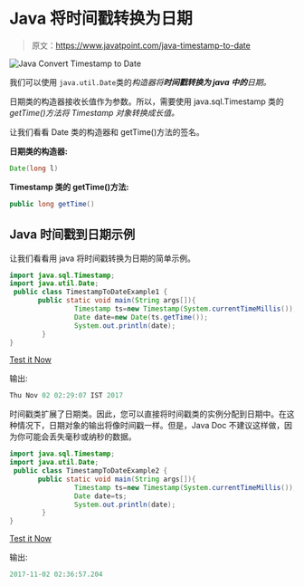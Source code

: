 # Java 将时间戳转换为日期

> 原文：<https://www.javatpoint.com/java-timestamp-to-date>

![Java Convert Timestamp to Date](../img/4d74566c6abbe565da954a0d9709199f.png)

我们可以使用 `java.util.Date`类的*构造器将**时间戳转换为 java 中的**日期。*

日期类的构造器接收长值作为参数。所以，需要使用 java.sql.Timestamp 类的 *getTime()方法将 Timestamp 对象转换成长值。*

让我们看看 Date 类的构造器和 getTime()方法的签名。

**日期类的构造器:**

```java
Date(long l)

```

**Timestamp 类的 getTime()方法:**

```java
public long getTime()

```

## Java 时间戳到日期示例

让我们看看用 java 将时间戳转换为日期的简单示例。

```java
import java.sql.Timestamp;  
import java.util.Date;  
 public class TimestampToDateExample1 {  
       public static void main(String args[]){  
                Timestamp ts=new Timestamp(System.currentTimeMillis());
                Date date=new Date(ts.getTime());
                System.out.println(date);                   
        }  
}  

```

[Test it Now](https://compiler.javatpoint.com/opr/test.jsp?filename=TimestampToDateExample1)

输出:

```java
Thu Nov 02 02:29:07 IST 2017

```

时间戳类扩展了日期类。因此，您可以直接将时间戳类的实例分配到日期中。在这种情况下，日期对象的输出将像时间戳一样。但是，Java Doc 不建议这样做，因为你可能会丢失毫秒或纳秒的数据。

```java
import java.sql.Timestamp;  
import java.util.Date;  
 public class TimestampToDateExample2 {  
       public static void main(String args[]){  
                Timestamp ts=new Timestamp(System.currentTimeMillis());
                Date date=ts;
                System.out.println(date);                   
        }  
}  

```

[Test it Now](https://compiler.javatpoint.com/opr/test.jsp?filename=TimestampToDateExample2)

输出:

```java
2017-11-02 02:36:57.204

```